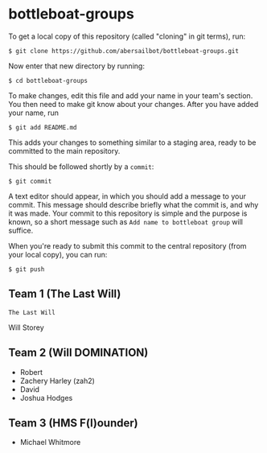 bottleboat-groups
=================

To get a local copy of this repository (called "cloning" in git terms), run:

    $ git clone https://github.com/abersailbot/bottleboat-groups.git

Now enter that new directory by running:

    $ cd bottleboat-groups

To make changes, edit this file and add your name in your team's section. You
then need to make git know about your changes. After you have added your name,
run

    $ git add README.md

This adds your changes to something similar to a staging area, ready to be
committed to the main repository.

This should be followed shortly by a `commit`:

    $ git commit

A text editor should appear, in which you should add a message to your commit.
This message should describe briefly what the commit is, and why it was made.
Your commit to this repository is simple and the purpose is known, so a short
message such as `Add name to bottleboat group` will suffice.

When you're ready to submit this commit to the central repository (from your
local copy), you can run:

    $ git push


Team 1 (The Last Will)
---------------------------------------------
    The Last Will 
Will Storey

Team 2 (Will DOMINATION)
---------------------------------------------
  - Robert
  - Zachery Harley (zah2)
  - David
  - Joshua Hodges

Team 3 (HMS F(l)ounder)
---------------------------------------------
  -  Michael Whitmore
